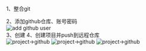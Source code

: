 1、整合git  

2、添加github仓库、账号密码  
![add github user](https://i.loli.net/2019/07/05/5d1ea9a651eca73264.png)  
3、创建
4、创建项目并push到远程仓库  
![project->github](https://i.loli.net/2019/07/05/5d1eaab4b18ef80623.png) 
![project->github](https://i.loli.net/2019/07/05/5d1eaab4e55bd43175.png) 
![project->github](https://i.loli.net/2019/07/05/5d1eaab4ce0b588241.png)  
